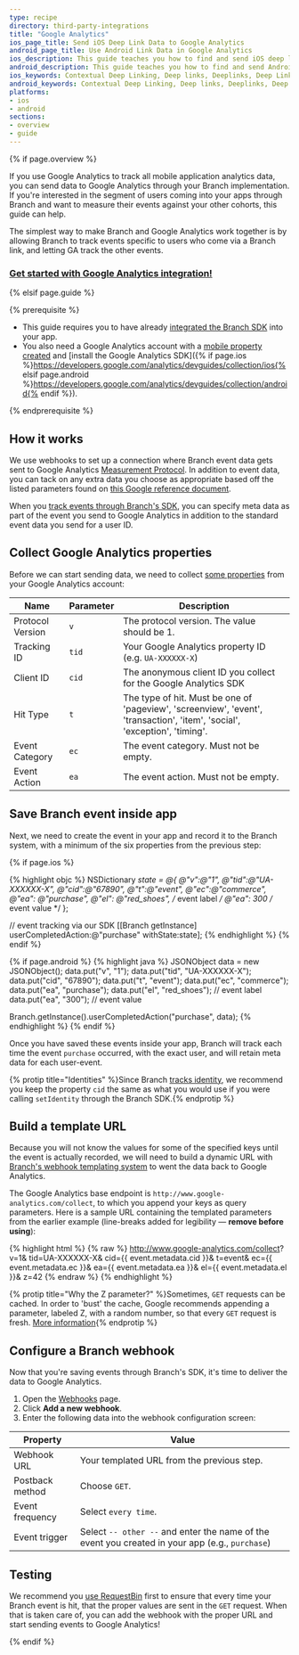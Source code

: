 ```yaml
---
type: recipe
directory: third-party-integrations
title: "Google Analytics"
ios_page_title: Send iOS Deep Link Data to Google Analytics
android_page_title: Use Android Link Data in Google Analytics
ios_description: This guide teaches you how to find and send iOS deep link data to Google Analytics through your Branch Metrics implementation.
android_description: This guide teaches you how to find and send Android deep link data to Google Analytics through your Branch Metrics implementation.
ios_keywords: Contextual Deep Linking, Deep links, Deeplinks, Deep Linking, Deeplinking, Deferred Deep Linking, Deferred Deeplinking, Google App Indexing, Google App Invites, Apple Universal Links, Apple Spotlight Search, Facebook App Links, AppLinks, Deepviews, Deep views, Google Analytics, iOS, Webhook
android_keywords: Contextual Deep Linking, Deep links, Deeplinks, Deep Linking, Deeplinking, Deferred Deep Linking, Deferred Deeplinking, Google App Indexing, Google App Invites, Apple Universal Links, Apple Spotlight Search, Facebook App Links, AppLinks, Deepviews, Deep views, Google Analytics, Android, Webhook
platforms:
- ios
- android
sections:
- overview
- guide
---
```


{% if page.overview %}

If you use Google Analytics to track all mobile application analytics data, you can send data to Google Analytics through your Branch implementation. If you're interested in the segment of users coming into your apps through Branch and want to measure their events against your other cohorts, this guide can help.

The simplest way to make Branch and Google Analytics work together is by allowing Branch to track events specific to users who come via a Branch link, and letting GA track the other events.

### [Get started with Google Analytics integration!]({{base.url}}/third-party-integrations/google-analytics/guide)

{% elsif page.guide %}

{% prerequisite %}

- This guide requires you to have already [integrated the Branch SDK]({{base.url}}/getting-started/sdk-integration-guide) into your app.
- You also need a Google Analytics account with a [mobile property created](https://support.google.com/analytics/answer/2614741?hl=en) and [install the Google Analytics SDK]({% if page.ios %}https://developers.google.com/analytics/devguides/collection/ios{% elsif page.android %}https://developers.google.com/analytics/devguides/collection/android{% endif %}).

{% endprerequisite %}

## How it works

We use webhooks to set up a connection where Branch event data gets sent to Google Analytics [Measurement Protocol](https://developers.google.com/analytics/devguides/collection/protocol/v1/devguide). In addition to event data, you can tack on any extra data you choose as appropriate based off the listed parameters found on [this Google reference document](https://developers.google.com/analytics/devguides/collection/protocol/v1/devguide).

When you [track events through Branch's SDK]({{base.url}}/getting-started/tracking-events), you can specify meta data as part of the event you send to Google Analytics in addition to the standard event data you send for a user ID.

## Collect Google Analytics properties

Before we can start sending data, we need to collect [some properties](https://developers.google.com/analytics/devguides/collection/protocol/v1/parameters) from your Google Analytics account:

| Name | Parameter | Description
| --- | --- | ---
| Protocol Version | `v` | The protocol version. The value should be 1.
| Tracking ID | `tid` | Your Google Analytics property ID (e.g. `UA-XXXXXX-X`)
| Client ID | `cid` | The anonymous client ID you collect for the Google Analytics SDK
| Hit Type | `t` | The type of hit. Must be one of 'pageview', 'screenview', 'event', 'transaction', 'item', 'social', 'exception', 'timing'.
| Event Category | `ec` | The event category. Must not be empty.
| Event Action | `ea` | The event action. Must not be empty.

## Save Branch event inside app

Next, we need to create the event in your app and record it to the Branch system, with a minimum of the six properties from the previous step:

{% if page.ios %}

{% highlight objc %}
NSDictionary *state = @{
    @"v":@"1",
    @"tid":@"UA-XXXXXX-X",
    @"cid":@"67890",
    @"t":@"event",
    @"ec":@"commerce",
    @"ea": @"purchase",
    @"el": @"red_shoes", /* event label */
    @"ea": 300 /* event value */ };

// event tracking via our SDK
[[Branch getInstance] userCompletedAction:@"purchase" withState:state];
{% endhighlight %}
{% endif %}

{% if page.android %}
{% highlight java %}
JSONObject data = new JSONObject();
data.put("v", "1");
data.put("tid", "UA-XXXXXX-X");
data.put("cid", "67890");
data.put("t", "event");
data.put("ec", "commerce");
data.put("ea", "purchase");
data.put("el", "red_shoes"); // event label
data.put("ea", "300"); // event value

Branch.getInstance().userCompletedAction("purchase", data);
{% endhighlight %}
{% endif %}

Once you have saved these events inside your app, Branch will track each time the event `purchase` occurred, with the exact user, and will retain meta data for each user-event. 

{% protip title="Identities" %}Since Branch [tracks identity]({{base.url}}/getting-started/tracking-identities), we recommend you keep the property `cid` the same as what you would use if you were calling `setIdentity` through the Branch SDK.{% endprotip %}

## Build a template URL

Because you will not know the values for some of the specified keys until the event is actually recorded, we will need to build a dynamic URL with [Branch's webhook templating system]({{base.url}}/getting-started/webhooks/advanced/#templating) to went the data back to Google Analytics.

The Google Analytics base endpoint is `http://www.google-analytics.com/collect`, to which you append your keys as query parameters. Here is a sample URL containing the templated parameters from the earlier example (line-breaks added for legibility — **remove before using**):

{% highlight html %}
{% raw %}
http://www.google-analytics.com/collect?
	v=1&
	tid=UA-XXXXXX-X&
	cid={{ event.metadata.cid }}&
	t=event&
	ec={{ event.metadata.ec }}&
	ea={{ event.metadata.ea }}&
	el={{ event.metadata.el }}&
	z=42
{% endraw %}
{% endhighlight %}

{% protip title="Why the Z parameter?" %}Sometimes, `GET` requests can be cached. In order to 'bust' the cache, Google recommends appending a parameter, labeled Z, with a random number, so that every `GET` request is fresh. [More information](https://developers.google.com/analytics/devguides/collection/protocol/v1/parameters#z){% endprotip %}

## Configure a Branch webhook

Now that you're saving events through Branch's SDK, it's time to deliver the data to Google Analytics.

1. Open the [Webhooks](https://dashboard.branch.io/#/webhook) page.
1. Click **Add a new webhook**.
1. Enter the following data into the webhook configuration screen:

| Property | Value
| --- | ---
| Webhook URL | Your templated URL from the previous step.
| Postback method | Choose `GET`.
| Event frequency | Select `every time`.
| Event trigger | Select `-- other --` and enter the name of the event you created in your app (e.g., `purchase`)

## Testing

We recommend you [use RequestBin]({{base.url}}/getting-started/webhooks/guide/#testing) first to ensure that every time your Branch event is hit, that the proper values are sent in the `GET` request. When that is taken care of, you can add the webhook with the proper URL and start sending events to Google Analytics!

{% endif %}